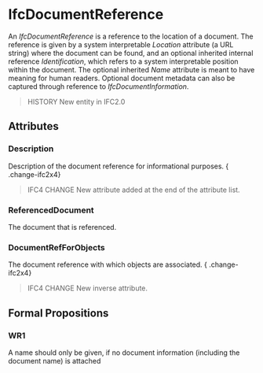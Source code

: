 # IfcDocumentReference

An _IfcDocumentReference_ is a reference to the location of a document. The reference is given by a system interpretable _Location_ attribute (a URL string) where the document can be found, and an optional inherited internal reference _Identification_, which refers to a system interpretable position within the document. The optional inherited _Name_ attribute is meant to have meaning for human readers. Optional document metadata can also be captured through reference to _IfcDocumentInformation_.

> HISTORY New entity in IFC2.0

## Attributes

### Description
Description of the document reference for informational purposes.
{ .change-ifc2x4}
> IFC4 CHANGE New attribute added at the end of the attribute list.

### ReferencedDocument
The document that is referenced.

### DocumentRefForObjects
The document reference with which objects are associated.
{ .change-ifc2x4}
> IFC4 CHANGE New inverse attribute.

## Formal Propositions

### WR1
A name should only be given, if no document information (including the document name) is attached
